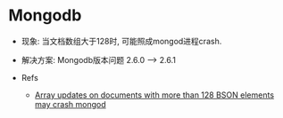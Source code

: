 # Mongodb

- 现象: 当文档数组大于128时, 可能照成mongod进程crash.
- 解决方案: Mongodb版本问题 2.6.0 ——> 2.6.1

- Refs
  - [Array updates on documents with more than 128 BSON elements may crash mongod](https://jira.mongodb.org/browse/SERVER-13516?jql=project%20%3D%20SERVER%20AND%20fixVersion%20%3D%20%222.6.1%22%20AND%20text%20~%20%22segmentation%20fault%22)
